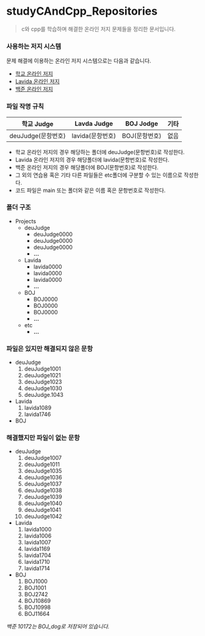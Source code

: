 # studyCAndCpp_Repositories

> c와 cpp를 학습하며 해결한 온라인 저지 문제들을 정리한 문서입니다.

### 사용하는 저지 시스템
문제 해결에 이용하는 온라인 저지 시스템으로는 다음과 같습니다.

* [학교 온라인 저지](http://judge.aoikazto.com)
* [Lavida 온라인 저지](https://judge.lavida.us)
* [백준 온라인 저지](https://www.acmicpc.net) 

### 파일 작명 규칙
학교 Judge| Lavda Judge | BOJ Jodge | 기타 
--|--|--|--|
deuJudge(문항번호)|lavida(문항번호)|BOJ(문항번호)|없음|

* 학교 온라인 저지의 경우 해당하는 폴더에 deuJudge(문항번호)로 작성한다.
* Lavida 온라인 저지의 경우 해당폴더에 lavida(문항번호)로 작성한다.
* 백준 온라인 저지의 경우 해당폴더에 BOJ(문항번호)로 작성한다.
* 그 외의 연습용 혹은 기타 다른 파일들은 etc폴더에 구분할 수 있는 이름으로 작성한다.
* 코드 파일은 main 또는 폴더와 같은 이름 혹은 문항번호로 작성한다.

### 폴더 구조

* Projects
    * deuJudge
        * deuJudge0000
        * deuJudge0000
        * deuJudge0000
        * **...**
    * Lavida
        * lavida0000
        * lavida0000
        * lavida0000
        * **...**
    * BOJ
        * BOJ0000
        * BOJ0000
        * BOJ0000
        * **...**
    * etc
        * **...**

### 파일은 있지만 해결되지 않은 문항
* deuJudge
    1. deuJudge1001
    1. deuJudge1021
    1. deuJudge1023
    1. deuJudge1030
    1. deuJudge.1043
* Lavida
    1. lavida1089
    1. lavida1746
* BOJ

### 해결했지만 파일이 없는 문항
* deuJudge
    1. deuJudge1007
    1. deuJudge1011
    1. deuJudge1035
    1. deuJudge1036
    1. deuJudge1037
    1. deuJudge1038
    1. deuJudge1039
    1. deuJudge1040
    1. deuJudge1041
    1. deuJudge1042
* Lavida
    1. lavida1000
    1. lavida1006
    1. lavida1007
    1. lavida1169
    1. lavida1704
    1. lavida1710
    1. lavida1714
* BOJ
    1. BOJ1000
    1. BOJ1001
    1. BOJ2742
    1. BOJ10869
    1. BOJ10998
    1. BOJ11664
    
_백준 10172는 BOJ\_dog로 저장되어 있습니다._

